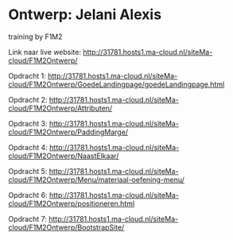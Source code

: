 # Ontwerp: Jelani Alexis
training by F1M2

Link naar live website: http://31781.hosts1.ma-cloud.nl/siteMa-cloud/F1M2Ontwerp/

Opdracht 1:
http://31781.hosts1.ma-cloud.nl/siteMa-cloud/F1M2Ontwerp/GoedeLandingpage/goedeLandingpage.html

Opdracht 2:
http://31781.hosts1.ma-cloud.nl/siteMa-cloud/F1M2Ontwerp/Attributen/

Opdracht 3:
http://31781.hosts1.ma-cloud.nl/siteMa-cloud/F1M2Ontwerp/PaddingMarge/

Opdracht 4:
http://31781.hosts1.ma-cloud.nl/siteMa-cloud/F1M2Ontwerp/NaastElkaar/

Opdracht 5:
http://31781.hosts1.ma-cloud.nl/siteMa-cloud/F1M2Ontwerp/Menu/materiaal-oefening-menu/

Opdracht 6:
http://31781.hosts1.ma-cloud.nl/siteMa-cloud/F1M2Ontwerp/positioneren.html

Opdracht 7:
http://31781.hosts1.ma-cloud.nl/siteMa-cloud/F1M2Ontwerp/BootstrapSite/
